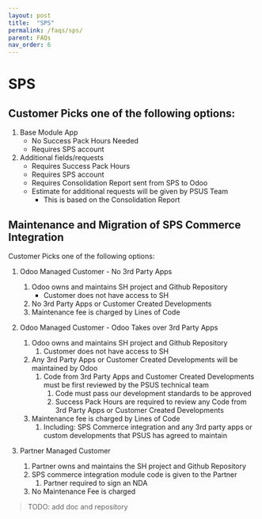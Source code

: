 ```yaml
---
layout: post
title:  "SPS"
permalink: /faqs/sps/
parent: FAQs
nav_order: 6
---
```



# SPS
## Customer Picks one of the following options:

1. Base Module App
   - No Success Pack Hours Needed
   - Requires SPS account
2. Additional fields/requests
   - Requires Success Pack Hours
   - Requires SPS account
   - Requires Consolidation Report sent from SPS to Odoo
   - Estimate for additional requests will be given by PSUS Team
     - This is based on the Consolidation Report

## Maintenance and Migration of SPS Commerce Integration

Customer Picks one of the following options:
1. Odoo Managed Customer - No 3rd Party Apps
   1. Odoo owns and maintains SH project and Github Repository
      - Customer does not have access to SH
   2. No 3rd Party Apps or Customer Created Developments
   3. Maintenance fee is charged by Lines of Code


2. Odoo Managed Customer - Odoo Takes over 3rd Party Apps
   1. Odoo owns and maintains SH project and Github Repository
      1. Customer does not have access to SH
   2. Any 3rd Party Apps or Customer Created Developments will be maintained by Odoo
      1. Code from 3rd Party Apps and Customer Created Developments must be first reviewed by the PSUS technical team
         1. Code must pass our development standards to be approved
         2. Success Pack Hours are required to review any Code from 3rd Party Apps or Customer Created Developments
   3. Maintenance fee is charged by Lines of Code
      1. Including: SPS Commerce integration and any 3rd party apps or custom developments that PSUS has agreed to maintain

3. Partner Managed Customer
   1. Partner owns and maintains the SH project and Github Repository
   2. SPS commerce integration module code is given to the Partner
      1. Partner required to sign an NDA
   3. No Maintenance Fee is charged


> TODO: add doc and repository

